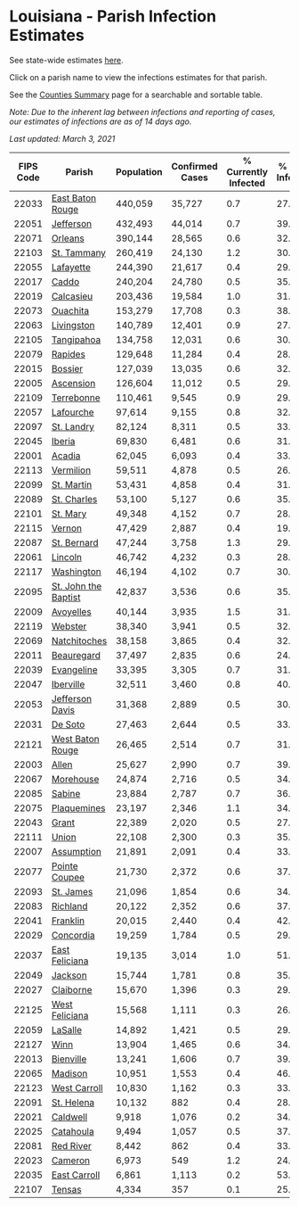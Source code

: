 # Louisiana - Parish Infection Estimates

See state-wide estimates [here](/infections/us-la).

Click on a parish name to view the infections estimates for that parish.

See the [Counties Summary](/infections/summary-counties) page for a searchable and sortable table.

*Note: Due to the inherent lag between infections and reporting of cases, our estimates of infections are as of 14 days ago.*

*Last updated: March 3, 2021*

|   FIPS Code |                                       Parish |   Population |   Confirmed Cases |   % Currently Infected |   % Total Infected |
|-------------|----------------------------------------------|--------------|-------------------|------------------------|--------------------|
|       22033 |         [East Baton Rouge](east-baton-rouge) |      440,059 |            35,727 |                    0.7 |               27.9 |
|       22051 |                       [Jefferson](jefferson) |      432,493 |            44,014 |                    0.7 |               39.9 |
|       22071 |                           [Orleans](orleans) |      390,144 |            28,565 |                    0.6 |               32.7 |
|       22103 |                   [St. Tammany](st.-tammany) |      260,419 |            24,130 |                    1.2 |               30.7 |
|       22055 |                       [Lafayette](lafayette) |      244,390 |            21,617 |                    0.4 |               29.2 |
|       22017 |                               [Caddo](caddo) |      240,204 |            24,780 |                    0.5 |               35.2 |
|       22019 |                       [Calcasieu](calcasieu) |      203,436 |            19,584 |                    1.0 |               31.3 |
|       22073 |                         [Ouachita](ouachita) |      153,279 |            17,708 |                    0.3 |               38.4 |
|       22063 |                     [Livingston](livingston) |      140,789 |            12,401 |                    0.9 |               27.7 |
|       22105 |                     [Tangipahoa](tangipahoa) |      134,758 |            12,031 |                    0.6 |               30.0 |
|       22079 |                           [Rapides](rapides) |      129,648 |            11,284 |                    0.4 |               28.4 |
|       22015 |                           [Bossier](bossier) |      127,039 |            13,035 |                    0.6 |               32.1 |
|       22005 |                       [Ascension](ascension) |      126,604 |            11,012 |                    0.5 |               29.3 |
|       22109 |                     [Terrebonne](terrebonne) |      110,461 |             9,545 |                    0.9 |               29.2 |
|       22057 |                       [Lafourche](lafourche) |       97,614 |             9,155 |                    0.8 |               32.7 |
|       22097 |                     [St. Landry](st.-landry) |       82,124 |             8,311 |                    0.5 |               33.0 |
|       22045 |                             [Iberia](iberia) |       69,830 |             6,481 |                    0.6 |               31.7 |
|       22001 |                             [Acadia](acadia) |       62,045 |             6,093 |                    0.4 |               33.2 |
|       22113 |                       [Vermilion](vermilion) |       59,511 |             4,878 |                    0.5 |               26.2 |
|       22099 |                     [St. Martin](st.-martin) |       53,431 |             4,858 |                    0.4 |               31.1 |
|       22089 |                   [St. Charles](st.-charles) |       53,100 |             5,127 |                    0.6 |               35.6 |
|       22101 |                         [St. Mary](st.-mary) |       49,348 |             4,152 |                    0.7 |               28.9 |
|       22115 |                             [Vernon](vernon) |       47,429 |             2,887 |                    0.4 |               19.2 |
|       22087 |                   [St. Bernard](st.-bernard) |       47,244 |             3,758 |                    1.3 |               29.8 |
|       22061 |                           [Lincoln](lincoln) |       46,742 |             4,232 |                    0.3 |               28.3 |
|       22117 |                     [Washington](washington) |       46,194 |             4,102 |                    0.7 |               30.8 |
|       22095 | [St. John the Baptist](st.-john-the-baptist) |       42,837 |             3,536 |                    0.6 |               35.8 |
|       22009 |                       [Avoyelles](avoyelles) |       40,144 |             3,935 |                    1.5 |               31.1 |
|       22119 |                           [Webster](webster) |       38,340 |             3,941 |                    0.5 |               32.7 |
|       22069 |                 [Natchitoches](natchitoches) |       38,158 |             3,865 |                    0.4 |               32.0 |
|       22011 |                     [Beauregard](beauregard) |       37,497 |             2,835 |                    0.6 |               24.2 |
|       22039 |                     [Evangeline](evangeline) |       33,395 |             3,305 |                    0.7 |               31.8 |
|       22047 |                       [Iberville](iberville) |       32,511 |             3,460 |                    0.8 |               40.3 |
|       22053 |           [Jefferson Davis](jefferson-davis) |       31,368 |             2,889 |                    0.5 |               30.2 |
|       22031 |                           [De Soto](de-soto) |       27,463 |             2,644 |                    0.5 |               33.3 |
|       22121 |         [West Baton Rouge](west-baton-rouge) |       26,465 |             2,514 |                    0.7 |               31.5 |
|       22003 |                               [Allen](allen) |       25,627 |             2,990 |                    0.7 |               39.7 |
|       22067 |                       [Morehouse](morehouse) |       24,874 |             2,716 |                    0.5 |               34.3 |
|       22085 |                             [Sabine](sabine) |       23,884 |             2,787 |                    0.7 |               36.2 |
|       22075 |                   [Plaquemines](plaquemines) |       23,197 |             2,346 |                    1.1 |               34.5 |
|       22043 |                               [Grant](grant) |       22,389 |             2,020 |                    0.5 |               27.7 |
|       22111 |                               [Union](union) |       22,108 |             2,300 |                    0.3 |               35.8 |
|       22007 |                     [Assumption](assumption) |       21,891 |             2,091 |                    0.4 |               33.8 |
|       22077 |               [Pointe Coupee](pointe-coupee) |       21,730 |             2,372 |                    0.6 |               37.0 |
|       22093 |                       [St. James](st.-james) |       21,096 |             1,854 |                    0.6 |               34.4 |
|       22083 |                         [Richland](richland) |       20,122 |             2,352 |                    0.6 |               37.7 |
|       22041 |                         [Franklin](franklin) |       20,015 |             2,440 |                    0.4 |               42.4 |
|       22029 |                       [Concordia](concordia) |       19,259 |             1,784 |                    0.5 |               29.2 |
|       22037 |             [East Feliciana](east-feliciana) |       19,135 |             3,014 |                    1.0 |               51.3 |
|       22049 |                           [Jackson](jackson) |       15,744 |             1,781 |                    0.8 |               35.6 |
|       22027 |                       [Claiborne](claiborne) |       15,670 |             1,396 |                    0.3 |               29.3 |
|       22125 |             [West Feliciana](west-feliciana) |       15,568 |             1,111 |                    0.3 |               26.6 |
|       22059 |                           [LaSalle](lasalle) |       14,892 |             1,421 |                    0.5 |               29.9 |
|       22127 |                                 [Winn](winn) |       13,904 |             1,465 |                    0.6 |               34.1 |
|       22013 |                       [Bienville](bienville) |       13,241 |             1,606 |                    0.7 |               39.7 |
|       22065 |                           [Madison](madison) |       10,951 |             1,553 |                    0.4 |               46.6 |
|       22123 |                 [West Carroll](west-carroll) |       10,830 |             1,162 |                    0.3 |               33.7 |
|       22091 |                     [St. Helena](st.-helena) |       10,132 |               882 |                    0.4 |               28.9 |
|       22021 |                         [Caldwell](caldwell) |        9,918 |             1,076 |                    0.2 |               34.9 |
|       22025 |                       [Catahoula](catahoula) |        9,494 |             1,057 |                    0.5 |               37.0 |
|       22081 |                       [Red River](red-river) |        8,442 |               862 |                    0.4 |               33.1 |
|       22023 |                           [Cameron](cameron) |        6,973 |               549 |                    1.2 |               24.8 |
|       22035 |                 [East Carroll](east-carroll) |        6,861 |             1,113 |                    0.2 |               53.5 |
|       22107 |                             [Tensas](tensas) |        4,334 |               357 |                    0.1 |               25.8 |